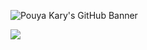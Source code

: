 ![Pouya Kary's GitHub Banner](https://github.com/pouyakary/pouyakary/assets/2157285/d6a5d1fa-9631-4f82-9748-e917c9f82074)

<img src="https://static.fsf.org/nosvn/associate/crm/263707.png" />
